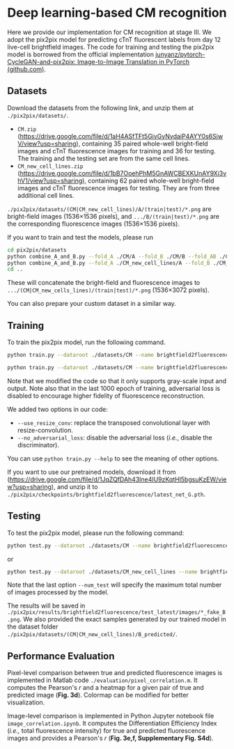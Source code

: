# Deep learning-based CM recognition

Here we provide our implementation for CM recognition at stage III. We adopt the pix2pix model for predicting cTnT fluorescent labels from day 12 live-cell brightfield images. The code for training and testing the pix2pix model is borrowed from the official implementation [junyanz/pytorch-CycleGAN-and-pix2pix: Image-to-Image Translation in PyTorch (github.com)](https://github.com/junyanz/pytorch-CycleGAN-and-pix2pix). 



## Datasets

Download the datasets from the following link, and unzip them at `./pix2pix/datasets/`.

* `CM.zip` (https://drive.google.com/file/d/1aH4ASfTFt5GivGyNydaiP4AYY0s6SjwV/view?usp=sharing), containing 35 paired whole-well bright-field images and cTnT fluorescence images for training and 36 for testing. The training and the testing set are from the same cell lines. 
* `CM_new_cell_lines.zip` (https://drive.google.com/file/d/1bB7OoehPhM5GnAWCBEXKUnAY9Xi3vhV1/view?usp=sharing), containing 62 paired whole-well bright-field images and cTnT fluorescence images for testing. They are from three additional cell lines. 

`./pix2pix/datasets/(CM|CM_new_cell_lines)/A/(train|test)/*.png` are bright-field images (1536×1536 pixels), and `.../B/(train|test)/*.png` are the corresponding fluorescence images (1536×1536 pixels). 

If you want to train and test the models, please run

```bash
cd pix2pix/datasets
python combine_A_and_B.py --fold_A ./CM/A --fold_B ./CM/B --fold_AB ./CM/ --no_multiprocessing
python combine_A_and_B.py --fold_A ./CM_new_cell_lines/A --fold_B ./CM_new_cell_lines/B --fold_AB ./CM_new_cell_lines/ --no_multiprocessing
cd ..
```

These will concatenate the bright-field and fluorescence images to `.../(CM|CM_new_cells_lines)/(train|test)/*.png` (1536×3072 pixels). 

You can also prepare your custom dataset in a similar way.



## Training

To train the pix2pix model, run the following command.

```bash
python train.py --dataroot ./datasets/CM --name brightfield2fluorescence --model pix2pix --input_nc 1 --output_nc 1 --load_size 1536 --crop_size 256 --lr 2e-4 --n_epochs 1000 --n_epochs_decay 0 --norm instance --netD n_layers --n_layers_D 1 --batch_size 16 --direction AtoB --save_epoch_freq 100 --dataset_mode aligned --use_resize_conv --seed 1234

python train.py --dataroot ./datasets/CM --name brightfield2fluorescence --model pix2pix --input_nc 1 --output_nc 1 --load_size 1536 --crop_size 256 --lr 2e-4 --n_epochs 1000 --n_epochs_decay 1000 --norm instance  --netD n_layers --n_layers_D 1 --batch_size 16 --direction AtoB --save_epoch_freq 100 --dataset_mode aligned --use_resize_conv --no_adversarial_loss --epoch 1000 --epoch_count 1001 --continue_train --seed 5678
```

Note that we modified the code so that it only supports gray-scale input and output. Note also that in the last 1000 epoch of training, adversarial loss is disabled to encourage higher fidelity of fluorescence reconstruction. 

We added two options in our code:

* `--use_resize_conv`: replace the transposed convolutional layer with resize-convolution. 
* `--no_adversarial_loss`:  disable the adversarial loss (*i.e.*, disable the discriminator).

You can use `python train.py --help` to see the meaning of other options.



If you want to use our pretrained models, download it from (https://drive.google.com/file/d/1JqZQfDAh43lne4IU9zKqtHl5bgsuKzEW/view?usp=sharing), and unzip it to `./pix2pix/checkpoints/brightfield2fluorescence/latest_net_G.pth`. 



## Testing

To test the pix2pix model, please run the following command:


```bash
python test.py --dataroot ./datasets/CM --name brightfield2fluorescence --model pix2pix --direction AtoB --input_nc 1 --output_nc 1 --load_size 1536 --crop_size 1536 --use_resize_conv --eval --num_test 1000
```

or 

```bash
python test.py --dataroot ./datasets/CM_new_cell_lines --name brightfield2fluorescence --model pix2pix --direction AtoB --input_nc 1 --output_nc 1 --load_size 1536 --crop_size 1536 --use_resize_conv --eval --num_test 1000
```

Note that the last option `--num_test` will specify the maximum total number of images processed by the model.

The results will be saved in `./pix2pix/results/brightfield2fluorescence/test_latest/images/*_fake_B.png`. We also provided the exact samples generated by our trained model in the dataset folder `./pix2pix/datasets/(CM|CM_new_cell_lines)/B_predicted/`.  



## Performance Evaluation

Pixel-level comparison between true and predicted fluorescence images is implemented in Matlab code `./evaluation/pixel_correlation.m`.  It computes the Pearson's *r* and a heatmap for a given pair of true and predicted  image (**Fig. 3d**). Colormap can be modified for better visualization.

Image-level comparison is implemented in Python Jupyter notebook file `image_correlation.ipynb`. It computes the Differentiation Efficiency Index (*i.e.,* total fluorescence intensity) for true and predicted fluorescence images and provides a Pearson's *r* (**Fig. 3e,f, Supplementary Fig. S4d**). 
